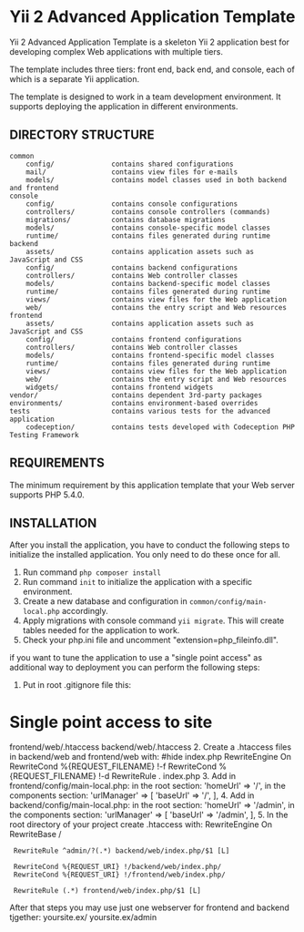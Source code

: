 Yii 2 Advanced Application Template
===================================

Yii 2 Advanced Application Template is a skeleton Yii 2 application best for
developing complex Web applications with multiple tiers.

The template includes three tiers: front end, back end, and console, each of which
is a separate Yii application.

The template is designed to work in a team development environment. It supports
deploying the application in different environments.


DIRECTORY STRUCTURE
-------------------

```
common
    config/              contains shared configurations
    mail/                contains view files for e-mails
    models/              contains model classes used in both backend and frontend
console
    config/              contains console configurations
    controllers/         contains console controllers (commands)
    migrations/          contains database migrations
    models/              contains console-specific model classes
    runtime/             contains files generated during runtime
backend
    assets/              contains application assets such as JavaScript and CSS
    config/              contains backend configurations
    controllers/         contains Web controller classes
    models/              contains backend-specific model classes
    runtime/             contains files generated during runtime
    views/               contains view files for the Web application
    web/                 contains the entry script and Web resources
frontend
    assets/              contains application assets such as JavaScript and CSS
    config/              contains frontend configurations
    controllers/         contains Web controller classes
    models/              contains frontend-specific model classes
    runtime/             contains files generated during runtime
    views/               contains view files for the Web application
    web/                 contains the entry script and Web resources
    widgets/             contains frontend widgets
vendor/                  contains dependent 3rd-party packages
environments/            contains environment-based overrides
tests                    contains various tests for the advanced application
    codeception/         contains tests developed with Codeception PHP Testing Framework
```


REQUIREMENTS
------------

The minimum requirement by this application template that your Web server supports PHP 5.4.0.


INSTALLATION
------------


After you install the application, you have to conduct the following steps to initialize
the installed application. You only need to do these once for all.

1. Run command `php composer install`
1. Run command `init` to initialize the application with a specific environment.
2. Create a new database and configuration in `common/config/main-local.php` accordingly.
3. Apply migrations with console command `yii migrate`. This will create tables needed for the application to work.
4. Check your php.ini file and uncomment "extension=php_fileinfo.dll".

 if you want to tune the application to use a "single point access" as additional way to deployment
 you can perform the following steps:
 
 1. Put in root .gitignore file this:
   # Single point access to site
   frontend/web/.htaccess
   backend/web/.htaccess
 2. Create a .htaccess files in backend/web and frontend/web with:
   #hide index.php
   RewriteEngine On
   RewriteCond %{REQUEST_FILENAME} !-f
   RewriteCond %{REQUEST_FILENAME} !-d
   RewriteRule . index.php
 3.  Add in frontend/config/main-local.php:
       in the root section: 'homeUrl' => '/',
       in the components section:
       'urlManager' => [
              'baseUrl' => '/',
          ],
 4. Add in backend/config/main-local.php:
       in the root section: 'homeUrl' => '/admin',
       in the components section:
       'urlManager' => [
              'baseUrl' => '/admin',
          ],
 5. In the root directory of your project create .htaccess with:
     RewriteEngine On
     RewriteBase /

     RewriteRule ^admin/?(.*) backend/web/index.php/$1 [L]

     RewriteCond %{REQUEST_URI} !/backend/web/index.php/
     RewriteCond %{REQUEST_URI} !/frontend/web/index.php/

     RewriteRule (.*) frontend/web/index.php/$1 [L]
 
 After that steps you may use just one webserver for frontend and backend tjgether:
   yoursite.ex/
   yoursite.ex/admin


